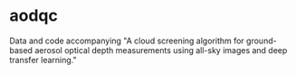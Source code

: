 # aodqc
Data and code accompanying "A cloud screening algorithm for ground-based aerosol optical depth measurements using all-sky images and deep transfer learning."
